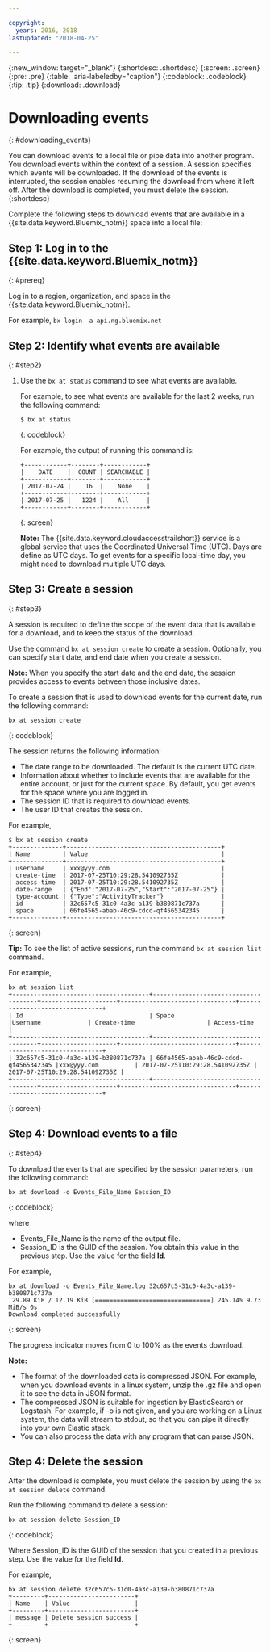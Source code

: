 ```yaml
---

copyright:
  years: 2016, 2018
lastupdated: "2018-04-25"

---
```


{:new_window: target="_blank"}
{:shortdesc: .shortdesc}
{:screen: .screen}
{:pre: .pre}
{:table: .aria-labeledby="caption"}
{:codeblock: .codeblock}
{:tip: .tip}
{:download: .download}


# Downloading events
{: #downloading_events}

You can download events to a local file or pipe data into another program. You download events within the context of a session. A session specifies which events will be downloaded. If the download of the events is interrupted, the session enables resuming the download from where it left off. After the download is completed, you must delete the session.
{:shortdesc}

Complete the following steps to download events that are available in a {{site.data.keyword.Bluemix_notm}} space into a local file:

## Step 1: Log in to the {{site.data.keyword.Bluemix_notm}}
{: #prereq}

Log in to a region, organization, and space in the {{site.data.keyword.Bluemix_notm}}. 

For example, `bx login -a api.ng.bluemix.net`



## Step 2: Identify what events are available
{: #step2}

1. Use the `bx at status` command to see what events are available.

    For example, to see what events are available for the last 2 weeks, run the following command:

    ```
    $ bx at status
    ```
    {: codeblock}
    
    For example, the output of running this command is:
    
    ```
    +------------+--------+------------+
    |    DATE    |  COUNT | SEARCHABLE |
    +------------+--------+------------+
    | 2017-07-24 |    16  |    None    |
    +------------+--------+------------+
    | 2017-07-25 |   1224 |    All     |
    +------------+--------+------------+
    ```
    {: screen}

    **Note:** The {{site.data.keyword.cloudaccesstrailshort}} service is a global service that uses the Coordinated Universal Time (UTC). Days are define as UTC days. To get events for a specific local-time day, you might need to download multiple UTC days.
	


## Step 3: Create a session
{: #step3}

A session is required to define the scope of the event data that is available for a download, and to keep the status of the download. 

Use the command `bx at session create` to create a session. Optionally, you can specify start date, and end date when you create a session. 

**Note:** When you specify the start date and the end date, the session provides access to events between those inclusive dates. 

To create a session that is used to download events for the current date, run the following command:

```
bx at session create 
```
{: codeblock}

The session returns the following information:

* The date range to be downloaded. The default is the current UTC date.
* Information about whether to include events that are  available for the entire account, or just for the current space. By default, you get events for the space where you are logged in.
* The session ID that is required to download events.
* The user ID that creates the session.

For example,

```
$ bx at session create 
+--------------+-------------------------------------------+
| Name         | Value                                     |
+--------------+-------------------------------------------+
| username     | xxx@yyy.com                               |
| create-time  | 2017-07-25T10:29:28.541092735Z            |
| access-time  | 2017-07-25T10:29:28.541092735Z            |
| date-range   | {"End":"2017-07-25","Start":"2017-07-25"} |
| type-account | {"Type":"ActivityTracker"}                |
| id           | 32c657c5-31c0-4a3c-a139-b380871c737a      |
| space        | 66fe4565-abab-46c9-cdcd-qf4565342345      |
+--------------+-------------------------------------------+
```
{: screen}

**Tip:** To see the list of active sessions, run the command `bx at session list` command.

For example,

```
bx at session list
+--------------------------------------+--------------------------------------+---------------------+--------------------------------+--------------------------------+
| Id                                   | Space                                |Username             | Create-time                    | Access-time                    |
+--------------------------------------+--------------------------------------+---------------------+--------------------------------+--------------------------------+
| 32c657c5-31c0-4a3c-a139-b380871c737a | 66fe4565-abab-46c9-cdcd-qf4565342345 |xxx@yyy.com          | 2017-07-25T10:29:28.541092735Z | 2017-07-25T10:29:28.541092735Z |
+--------------------------------------+--------------------------------------+---------------------+--------------------------------+--------------------------------+
```
{: screen} 


## Step 4: Download events to a file
{: #step4}

To download the events that are specified by the session parameters, run the following command:

```
bx at download -o Events_File_Name Session_ID
```
{: codeblock}

where

* Events_File_Name is the name of the output file.
* Session_ID is the GUID of the session. You obtain this value in the previous step. Use the value for the field **Id**.

For example,

```
bx at download -o Events_File_Name.log 32c657c5-31c0-4a3c-a139-b380871c737a
 29.89 KiB / 12.19 KiB [================================] 245.14% 9.73 MiB/s 0s
Download completed successfully
```
{: screen}

The progress indicator moves from 0 to 100% as the events download.

**Note:** 

* The format of the downloaded data is compressed JSON. For example, when you download events in a linux system, unzip the .gz file and open it to see the data in JSON format. 
* The compressed JSON is suitable for ingestion by ElasticSearch or Logstash. For example, if -o is not given, and you are working on a Linux system, the data will stream to stdout, so that you can pipe it directly into your own Elastic stack.
* You can also process the data with any program that can parse JSON. 

## Step 4: Delete the session

After the download is complete, you must delete the session by using the `bx at session delete` command. 

Run the following command to delete a session:

```
bx at session delete Session_ID
```
{: codeblock}

Where Session_ID is the GUID of the session that you created in a previous step. Use the value for the field **Id**.

For example,

```
bx at session delete 32c657c5-31c0-4a3c-a139-b380871c737a
+---------+------------------------+
| Name    | Value                  |
+---------+------------------------+
| message | Delete session success |
+---------+------------------------+
```
{: screen}




